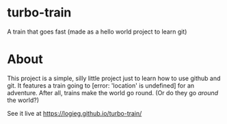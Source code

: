 # turbo-train
A train that goes fast (made as a hello world project to learn git)

# About
This project is a simple, silly little project just to learn how to use github and git.
It features a train going to [error: 'location' is undefined] for an adventure.
After all, trains make the world go round. (Or do they go *around* the world?)

See it live at https://logieg.github.io/turbo-train/
